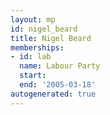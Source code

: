 ```yaml
---
layout: mp
id: nigel_beard
title: Nigel Beard
memberships:
- id: lab
  name: Labour Party
  start: 
  end: '2005-03-18'
autogenerated: true
---
```

